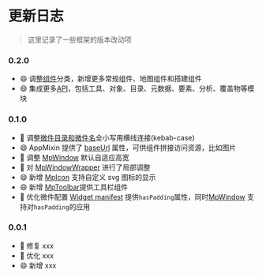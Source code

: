 # 更新日志

> 这里记录了一些框架的版本改动项

### 0.2.0

- 😄 调整[组件](/zh/components/common/icon.html)分类，新增更多常规组件、地图组件和搭建组件
- 😄 集成更多[API](/zh/api/reference/manager.html)，包括工具、对象、目录、元数据、要素、分析、覆盖物等模块

### 0.1.0

- 🔨 调整[微件目录和微件名](/zh/guide/introduction/config.html#目录结构)全小写用横线连接(kebab-case)
- 😄 AppMixin 提供了 [baseUrl](/zh/api/reference/app-mixin.html#baseurl) 属性，可供组件拼接访问资源，比如图片
- 🔨 调整 [MpWindow](/zh/components/window.html#mpwindow-窗口) 默认自适应高宽
- 🔨 对 [MpWindowWrapper](/zh/components/window-wrapper.html#mpwindowwrapper-窗口包装器) 进行了局部调整
- 😄 新增 [MpIcon](/zh/components/icon.html#mpicon-图标) 支持自定义 svg 图标的显示
- 😄 新增 [MpToolbar](/zh/components/toolbar.html)提供工具栏组件
- 🔨 优化微件配置 [Widget manifest](/zh/guide/introduction/config.html#widget-manifest) 提供`hasPadding`属性，同时[MpWindow](/zh/components/window.html#mpwindow) 支持对`hasPadding`的应用

### 0.0.1

- 🐛 修复 xxx
- 🔨 优化 xxx
- 😄 新增 xxx
